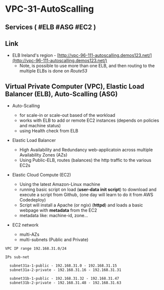 # VPC-31-AutoScalling
## Services ( #ELB #ASG #EC2 )

## Link

* ELB Ireland's region - [http://vpc-96-111-autoscalling.demos123.net/](http://vpc-96-111-autoscalling.demos123.net/)
  - Note, is possible to use more than one ELB, and then routing to the multiple ELBs is done on *Route53*

## Virtual Private Computer (VPC), Elastic Load Balancer (ELB), Auto-Scalling (ASG)

* Auto-Scalling
  - for scale-in or scale-out based of the workload
  - works with ELB to add or remote EC2 instances (depends on policies and machine status)
  - using Health check from ELB
  
 * Elastic Load Balancer
   - High Availability and Redundancy web-applicatoin across multiple Availability Zones (AZs)
   - Using Public-ELB, routes (balances) the http traffic to the various EC2s
  
* Elastic Cloud Compute (EC2)
  - Using the latest Amazon-Linux machine
  - running basic script on load (**user-data init script**) to download and execute a script from Github,
  (one day will learn to do it from AWS Codedeploy)
  - Script will install a Apache (or ngix) (**httpd**) and loads a basic webpage with **metadata** from the EC2
  - metadata like: machine-id, zone...
    
* EC2 network
  - multi-AZs 
  - multi-subnets (Public and Private)
  
```
VPC IP range 192.168.31.0/24 

IPs sub-net

  subnet31a-1-public - 192.168.31.0 - 192.168.31.15
  subnet31a-2-private - 192.168.31.16 - 192.168.31.31
  
  subnet31b-1-public - 192.168.31.32 - 192.168.31.47
  subnet31b-2-private - 192.168.31.48 - 192.168.31.63

```

